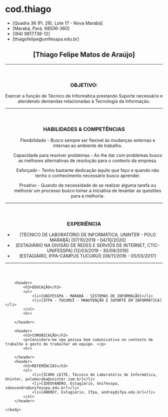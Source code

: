 # cod.thiago
<!doctype html>
<html>
    <head>
        <meta charset='utf-8'>
        <title> Meu Currículo </title>
    </head>
    <body>
            <footer>
                    <ul>
                            <li>[Quadra 36 (Fl. 28), Lote 17 - Nova Marabá]</li>
                            <li>[Marabá, Pará, 68506-360]</li>
                            <li>[(94) 9817738-12]</li>
                            <li>[thiagofelipe@unifesspa.edu.br]</li>
                        </ul>
                </footer>
        <header>
            <h2>[Thiago Felipe Matos de Araújo]</h2>
            <hr/>
        </header>
        <header>
            <h3>OBJETIVO:</h3><p>Exercer a função de Técnico de Informática prestando Suporte necessário e atendendo demandas relacionadas à Tecnologia da Informação. </p>
            <hr/>
        </header>
        <header>
            <h3>HABILIDADES & COMPETÊNCIAS</h3>
            <ul>Flexibilidade - Busco sempre ser flexível às mudanças externas e internas ao ambiente de trabalho.</ul>
            <ul>Capacidade para resolver problemas - Ao lhe dar com problemas busco as melhores alternativas de resolução para o contexto da empresa.</ul>
            <ul>Esforçado - Tenho bastante dedicação àquilo que faço e quando não tenho o conhecimento necessário busco aprender.</ul>
            <ul>Proativo - Quando da necessidade de se realizar alguma tarefa ou melhorar um processo busco tomar a iniciativa de levantar as questões para a melhoria.</ul>
            <hr/>
        </header>
        <header>
            <h3>EXPERIÊNCIA</h3>
            <ul>
                <li>[TÉCNICO DE LABORATÓRIO DE INFORMÁTICA, UNINTER - POLO MARABÁ] [07/10/2019 - 04/10/2020]</li>
                <li>[ESTAGIÁRIO NA DIVISÃO DE REDES E SERVIÕS DE INTERNET, CTIC-UNIFESSPA] [12/03/2019 - 30/09/2019]</li>
                <li>[ESTAGIÁRIO, IFPA-CAMPUS TUCURUÍ] [08/11/2016 - 05/03/2017]</li>
            </ul>
            <hr>
        </header>

        <header>
            <h3>EDUCAÇÃO</h3>
            <ul>
                <li>[UNIFESSPA - MARABÁ - SISTEMAS DE INFORMAÇÃO]</li>
                <li>[IFPA - TUCURUÍ - MANUTENÇÃO E SUPORTE EM INFORMÁTICA]</li>
            </ul>
            <hr>

        </header>

        <header>
            <h3>COMUNICAÇÃO</h3>
            <p>Considero-me uma pessoa bem comunicativa no contexto de trabalho e gosto de trabalhar em equipe. </p>
            <hr>
                 
        </header>
        <header>
            <h3>REFERÊNCIAS</h3>
            <ol>
                <li>[ÍCARO LEITE, Técnico de Laboratório de Informática, Uninter, polomaraba@uninter.com.br]</li>
                <li>[IDEOVANDRO, Estagiário, Unifesspa, ideovandro@unifesspa.edu.br]</li>
                <li>[ANDREY, Estagiário, Ifpa, andrey@ifpa.edu.br]</li>
            </ol>
        </header>
        
    </body>
</html>
